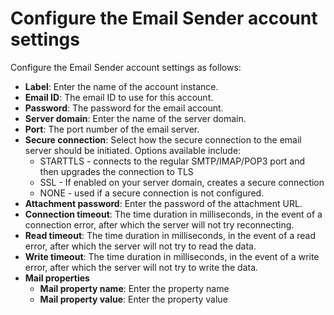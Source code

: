 # Configure the Email Sender account settings

Configure the Email Sender account settings as follows:

* **Label**: Enter the name of the account instance.
* **Email ID**: The email ID to use for this account.
* **Password**: The password for the email account.
* **Server domain**: Enter the name of the server domain.
* **Port**: The port number of the email server.
* **Secure connection**: Select how the secure connection to the email server should be initiated. Options available include:
  * STARTTLS - connects to the regular SMTP/IMAP/POP3 port and then upgrades the connection to TLS
  * SSL - If enabled on your server domain, creates a secure connection
  * NONE - used if a secure connection is not configured.
* **Attachment password**: Enter the password of the attachment URL.
* **Connection timeout**: The time duration in milliseconds, in the event of a connection error, after which the server will not try reconnecting.
* **Read timeout**: The time duration in milliseconds, in the event of a read error, after which the server will not try to read the data.
* **Write timeout**: The time duration in milliseconds, in the event of a write error, after which the server will not try to write the data.
* **Mail properties**
  * **Mail property name**: Enter the property name
  * **Mail property value**: Enter the property value
